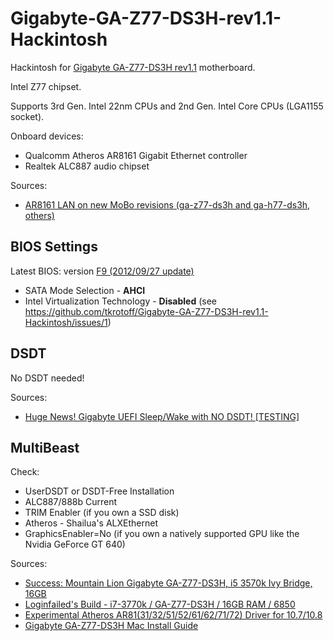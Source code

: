 # Gigabyte-GA-Z77-DS3H-rev1.1-Hackintosh

Hackintosh for [Gigabyte GA-Z77-DS3H rev1.1](http://www.gigabyte.com/products/product-page.aspx?pid=4326) motherboard.

Intel Z77 chipset.

Supports 3rd Gen. Intel 22nm CPUs and 2nd Gen. Intel Core CPUs (LGA1155 socket).

Onboard devices:

- Qualcomm Atheros AR8161 Gigabit Ethernet controller
- Realtek ALC887 audio chipset

Sources:

- [AR8161 LAN on new MoBo revisions (ga-z77-ds3h and ga-h77-ds3h, others)](http://www.tonymacx86.com/desktop-compatibility/77447-ar8161-lan-new-mobo-revisions-ga-z77-ds3h-ga-h77-ds3h-others.html)

## BIOS Settings

Latest BIOS: version [F9 (2012/09/27 update)](http://www.gigabyte.com/products/product-page.aspx?pid=4326#bios)

- SATA Mode Selection - **AHCI**
- Intel Virtualization Technology - **Disabled** (see https://github.com/tkrotoff/Gigabyte-GA-Z77-DS3H-rev1.1-Hackintosh/issues/1)

## DSDT

No DSDT needed!

Sources:

- [Huge News! Gigabyte UEFI Sleep/Wake with NO DSDT! [TESTING]](http://www.tonymacx86.com/buying-advice/49446-huge-news-gigabyte-uefi-sleep-wake-no-dsdt-testing.html)

## MultiBeast

Check:

- UserDSDT or DSDT-Free Installation
- ALC887/888b Current
- TRIM Enabler (if you own a SSD disk)
- Atheros - Shailua's ALXEthernet
- GraphicsEnabler=No (if you own a natively supported GPU like the Nvidia GeForce GT 640)

Sources:

- [Success: Mountain Lion Gigabyte GA-Z77-DS3H, i5 3570k Ivy Bridge, 16GB](http://www.tonymacx86.com/user-builds/75407-success-mountain-lion-gigabyte-ga-z77-ds3h-i5-3570k-ivy-bridge-16gb.html)
- [Loginfailed's Build - i7-3770k / GA-Z77-DS3H / 16GB RAM / 6850](http://www.tonymacx86.com/golden-builds/74578-loginfaileds-build-i7-3770k-ga-z77-ds3h-16gb-ram-6850-a.html)
- [Experimental Atheros AR81(31/32/51/52/61/62/71/72) Driver for 10.7/10.8](http://www.insanelymac.com/forum/topic/284119-experimental-atheros-ar813132515261627172-driver-for-107108/)
- [Gigabyte GA-Z77-DS3H Mac Install Guide](http://www.insanelymac.com/forum/topic/283293-gigabyte-ga-z77-ds3h-mac-install-guide/)
